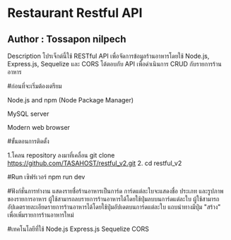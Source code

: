 # Restaurant Restful API
## Author : **Tossapon nilpech**
Description
โปรเจ็กต์นี้ใช้ RESTful API เพื่อจัดการข้อมูลร้านอาหารโดยใช้ Node.js, Express.js, Sequelize และ CORS โต้ตอบกับ API เพื่อดำเนินการ CRUD กับรายการร้านอาหาร


#ก่อนที่จะเริ่มต้องเตรียม

Node.js and npm (Node Package Manager)

MySQL server

Modern web browser

#ขั้นตอนการติดตั้ง

1.โคลน repository ลงมาที่เคลื่อน 
git clone https://github.com/TASAHOST/restful_v2.git
2. cd restful_v2

#Run เซิฟร์เวอร์
npm run dev

#ฟังก์ชั่นการทำงาน
แสดงรายชื่อร้านอาหารเป็นการ์ด
การ์ดแต่ละใบจะแสดงชื่อ ประเภท และรูปภาพของรายการอาหาร
ผู้ใช้สามารถลบรายการร้านอาหารได้โดยใช้ปุ่มลบบนการ์ดแต่ละใบ
ผู้ใช้สามารถอัปเดตรายละเอียดรายการร้านอาหารได้โดยใช้ปุ่มอัปเดตบนการ์ดแต่ละใบ
แถบนำทางมีปุ่ม "สร้าง" เพื่อเพิ่มรายการร้านอาหารใหม่

#เทคโนโลยีที่ใช้
Node.js
Express.js
Sequelize
CORS
